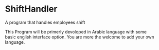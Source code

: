 # ShiftHandler
A program that handles employees shift

This Program will be primerly devoloped in Arabic language with some basic english interface option. You are more the welcome to add your own language.
